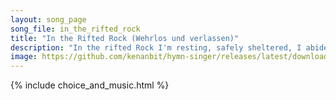 ```yaml
---
layout: song_page
song_file: in_the_rifted_rock
title: "In the Rifted Rock (Wehrlos und verlassen)"
description: "In the rifted Rock I'm resting, safely sheltered, I abide. There no foes nor storms assail me, while within the cleft I hide.    Now I'm resting, swee... english german christian 4part textbyother chords"
image: https://github.com/kenanbit/hymn-singer/releases/latest/download/in_the_rifted_rock-trad.png
---
```


{% include choice_and_music.html %}